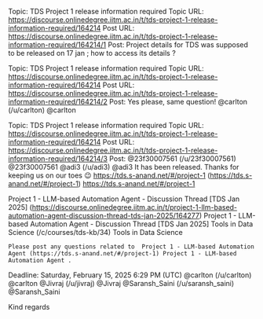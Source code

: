 Topic: TDS Project 1 release information required
Topic URL: https://discourse.onlinedegree.iitm.ac.in/t/tds-project-1-release-information-required/164214
Post URL: https://discourse.onlinedegree.iitm.ac.in/t/tds-project-1-release-information-required/164214/1
Post:  Project details for TDS was supposed to be released on 17 jan ; how to access its details ? 

Topic: TDS Project 1 release information required
Topic URL: https://discourse.onlinedegree.iitm.ac.in/t/tds-project-1-release-information-required/164214
Post URL: https://discourse.onlinedegree.iitm.ac.in/t/tds-project-1-release-information-required/164214/2
Post:  Yes please, same question! 
 @carlton (/u/carlton) @carlton 

Topic: TDS Project 1 release information required
Topic URL: https://discourse.onlinedegree.iitm.ac.in/t/tds-project-1-release-information-required/164214
Post URL: https://discourse.onlinedegree.iitm.ac.in/t/tds-project-1-release-information-required/164214/3
Post:  @23f30007561 (/u/23f30007561) @23f30007561   @adi3 (/u/adi3) @adi3 
 It has been released. Thanks for keeping us on our toes  :wink: 
 https://tds.s-anand.net/#/project-1 (https://tds.s-anand.net/#/project-1) https://tds.s-anand.net/#/project-1 
 
 
 
  
 Project 1 - LLM-based Automation Agent - Discussion Thread [TDS Jan 2025] (https://discourse.onlinedegree.iitm.ac.in/t/project-1-llm-based-automation-agent-discussion-thread-tds-jan-2025/164277) Project 1 - LLM-based Automation Agent - Discussion Thread [TDS Jan 2025]   Tools in Data Science (/c/courses/tds-kb/34) Tools in Data Science 
 
 
    Please post any questions related to  Project 1 - LLM-based Automation Agent (https://tds.s-anand.net/#/project-1) Project 1 - LLM-based Automation Agent . 
Deadline: Saturday, February 15, 2025 6:29 PM (UTC) 
 @carlton (/u/carlton) @carlton   @Jivraj (/u/jivraj) @Jivraj   @Saransh_Saini (/u/saransh_saini) @Saransh_Saini 
 
 Kind regards 
